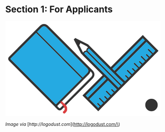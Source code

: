 # Section 1: For Applicants

![](../.gitbook/assets/free_logo_10_4.jpg)

_Image via_ [_http://logodust.com_](http://logodust.com/\)


